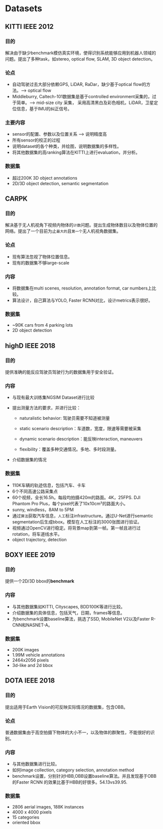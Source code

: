 # Datasets

## KITTI IEEE 2012

### 目的

解决由于缺少benchmark模仿真实环境，使得识别系统能够应用到机器人领域的问题。提出了多种task，如stereo, optical flow, SLAM, 3D object detection。

### 论点

- 自动驾驶过去大部分依赖GPS, LiDAR, RaDar，缺少基于optical flow的方法。--> optical flow
- Middleburry, Caltech-101数据集是基于controlled environment采集的，过于简单。--> mid-size city 采集， 采用高清黑白及彩色相机，LiDAR，卫星定位信息，基于IMU的纠正信号。

### 主要内容

- sensor的配置、参数以及位置关系 --> 说明精度高
- 所有sensor的校正的过程
- 说明dataset的各个种类，并绘图，说明数据集的多样性。
- 将其他数据集的高ranking算法在KITTI上进行evaluation，并分析。

### 数据集

- 超过200K 3D object annotations
- 2D/3D object detection, semantic segmentation

## CARPK

### 目的

解决基于无人机视角下视频内物体的`计数`问题。提出生成物体数目以及物体位置的网络。提出了一个目前为止`最大的`且`第一个`无人机视角数据集。

### 论点

- 现有算法忽视了物体位置信息。
- 现有的数据集不够large-scale

### 内容

- 将数据集在multi scenes, resolution, annotation format, car numbers上比较。
- 算法设计，自己算法与YOLO, Faster RCNN对比，设计metrics表示很好。

### 数据集

- ~90K cars from 4 parking lots
- 2D object detection

## highD IEEE 2018

### 目的

提供准确的能反应驾驶员驾驶行为的数据集用于安全验证。

### 内容

- 与现有最大训练集NGSIM Dataset进行比较

- 提出测量方法的要求，并进行比较：

  - naturalistic behavior: 驾驶员需要不知道被测量

  - static scenario description：车道数，宽度，限速等需要被采集

  - dynamic scenario description：能反映interaction, maneuvers

  - flexibility：覆盖多种交通情况。多地、多时段测量。

- 介绍数据集的情况

### 数据集

- 110K车辆的轨迹信息，包括汽车、卡车
- 6个不同高速公路采集点
- 60个视频，全长16.5h。每段均拍摄420m的路面。4K，25FPS. DJI Phantom Pro Plus，每个pixel代表了10x10cm²的路面大小。
- sunny, windless，8AM to 5PM
- 通过`算法`获取汽车信息，`人工`标注infrastructure。通过U-Net进行semantic segmentation后生成bbox。模型在人工标注的3000张图进行验证。
- 视频通过OpenCV进行稳定。将背景map到第一帧。第一帧且进行过rotation，将车道线水平。
- object trajectory, detection

## BOXY IEEE 2019

### 目的

提供一个2D/3D bbox的**benchmark**

### 内容

- 与其他数据集如KITTI, Cityscapes, BDD100K等进行比较。
- 介绍数据集的具体信息，包括天气，日期，frames等信息。
- 为benchmark设置baseline算法，挑选了SSD, MobileNet V2以及Faster R-CNN和NASNET-A。

### 数据集

- 200K images
- 1.99M vehicle annotations
- 2464x2056 pixels
- 3d-like and 2d bbox

## DOTA IEEE 2018

### 目的

提出适用于Earth Vision的可反映实际情况的数据集，包含OBB。

### 论点

普通数据集由于高空拍摄下物体的大小不一，以及物体的群聚性，不能很好的识别。

### 内容

- 与其他数据集进行比较。
- 如何image collection, category selection, annotation method
- benchmark设置，分别针对HBB,OBB设置baseline算法。并且发现基于OBB的Faster RCNN 的效果比基于HBB的好很多。54.13vs39.95.

### 数据集

- 2806 aerial images, 188K instances
- 4000 x 4000 pixels
- 15 categories
- oriented bbox
